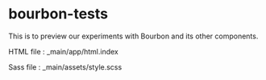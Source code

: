 # bourbon-tests

This is to preview our experiments with Bourbon and its other components.

HTML file : _main/app/html.index

Sass file : _main/assets/style.scss
